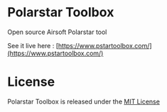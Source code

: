 Polarstar Toolbox
============

Open source Airsoft Polarstar tool

See it live here : [https://www.pstartoolbox.com/](https://www.pstartoolbox.com/)

# License

Polarstar Toolbox is released under the [MIT License](http://www.opensource.org/licenses/MIT)

